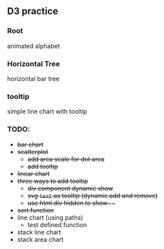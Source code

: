 ## D3 practice

### Root

animated alphabet

### Horizontal Tree

horizontal bar tree

### tooltip

simple line chart with tooltip

### TODO:

- ~~bar chart~~
- ~~scatterplot~~
  - ~~add area scale for dot area~~
  - ~~add tooltip~~
- ~~linear chart~~
- ~~three ways to add tooltip~~
  - ~~div component dynamic show~~
  - ~~svg  `text` as tooltip (dynamic add and remove)~~
  - ~~use html div hidden to show~~~~
- ~~sort function~~
- line chart (using paths)
  - test defined function
- stack line chart
- stack area chart
